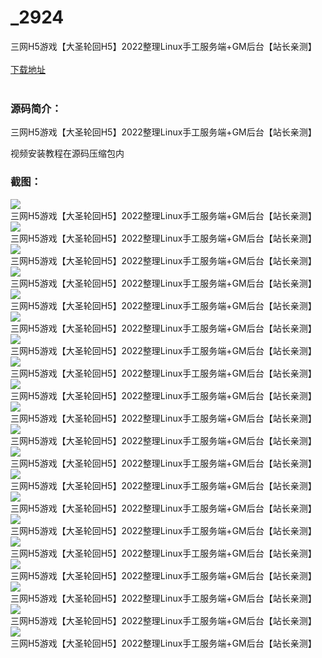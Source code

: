 # _2924
三网H5游戏【大圣轮回H5】2022整理Linux手工服务端+GM后台【站长亲测】
<br/></br>
[下载地址](https://www.uuid2.com/2924.html "下载地址")
<br/></br>
<h3>源码简介：</h3>
<p>三网H5游戏【大圣轮回H5】2022整理Linux手工服务端+GM后台【站长亲测】<p>
<p>视频安装教程在源码压缩包内<p>
<h3>截图：</h3>
<img src="https://www.uuid2.com/wp-content/uploads/img/202204/ba776c9952.jpg" alt="三网H5游戏【大圣轮回H5】2022整理Linux手工服务端+GM后台【站长亲测】"><img src="https://www.uuid2.com/wp-content/uploads/img/202204/ba776c9232.jpg" alt="三网H5游戏【大圣轮回H5】2022整理Linux手工服务端+GM后台【站长亲测】"><img src="https://www.uuid2.com/wp-content/uploads/img/202204/40003e2752.jpg" alt="三网H5游戏【大圣轮回H5】2022整理Linux手工服务端+GM后台【站长亲测】"><img src="https://www.uuid2.com/wp-content/uploads/img/202204/40003e2559.jpg" alt="三网H5游戏【大圣轮回H5】2022整理Linux手工服务端+GM后台【站长亲测】"><img src="https://www.uuid2.com/wp-content/uploads/img/202204/40003e2577.jpg" alt="三网H5游戏【大圣轮回H5】2022整理Linux手工服务端+GM后台【站长亲测】"><img src="https://www.uuid2.com/wp-content/uploads/img/202204/40003e2717.jpg" alt="三网H5游戏【大圣轮回H5】2022整理Linux手工服务端+GM后台【站长亲测】"><img src="https://www.uuid2.com/wp-content/uploads/img/202204/40003e2567.jpg" alt="三网H5游戏【大圣轮回H5】2022整理Linux手工服务端+GM后台【站长亲测】"><img src="https://www.uuid2.com/wp-content/uploads/img/202204/40003e2547.jpg" alt="三网H5游戏【大圣轮回H5】2022整理Linux手工服务端+GM后台【站长亲测】"><img src="https://www.uuid2.com/wp-content/uploads/img/202204/40003e2439.jpg" alt="三网H5游戏【大圣轮回H5】2022整理Linux手工服务端+GM后台【站长亲测】"><img src="https://www.uuid2.com/wp-content/uploads/img/202204/ffa5374403.jpg" alt="三网H5游戏【大圣轮回H5】2022整理Linux手工服务端+GM后台【站长亲测】"><img src="https://www.uuid2.com/wp-content/uploads/img/202204/ffa5374406.jpg" alt="三网H5游戏【大圣轮回H5】2022整理Linux手工服务端+GM后台【站长亲测】"><img src="https://www.uuid2.com/wp-content/uploads/img/202204/ffa5374891.jpg" alt="三网H5游戏【大圣轮回H5】2022整理Linux手工服务端+GM后台【站长亲测】"><img src="https://www.uuid2.com/wp-content/uploads/img/202204/ffa5374373.jpg" alt="三网H5游戏【大圣轮回H5】2022整理Linux手工服务端+GM后台【站长亲测】"><img src="https://www.uuid2.com/wp-content/uploads/img/202204/ffa5374430.jpg" alt="三网H5游戏【大圣轮回H5】2022整理Linux手工服务端+GM后台【站长亲测】"><img src="https://www.uuid2.com/wp-content/uploads/img/202204/ffa5374364.jpg" alt="三网H5游戏【大圣轮回H5】2022整理Linux手工服务端+GM后台【站长亲测】"><img src="https://www.uuid2.com/wp-content/uploads/img/202204/ffa5374449.jpg" alt="三网H5游戏【大圣轮回H5】2022整理Linux手工服务端+GM后台【站长亲测】"><img src="https://www.uuid2.com/wp-content/uploads/img/202204/4a6def9682.jpg" alt="三网H5游戏【大圣轮回H5】2022整理Linux手工服务端+GM后台【站长亲测】"><img src="https://www.uuid2.com/wp-content/uploads/img/202204/4a6def9891.jpg" alt="三网H5游戏【大圣轮回H5】2022整理Linux手工服务端+GM后台【站长亲测】"><img src="https://www.uuid2.com/wp-content/uploads/img/202204/4a6def9787.jpg" alt="三网H5游戏【大圣轮回H5】2022整理Linux手工服务端+GM后台【站长亲测】"><img src="https://www.uuid2.com/wp-content/uploads/img/202204/4a6def9330.jpg" alt="三网H5游戏【大圣轮回H5】2022整理Linux手工服务端+GM后台【站长亲测】">
